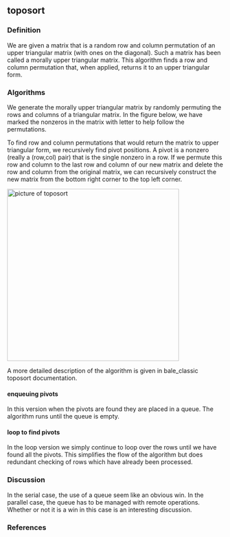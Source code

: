 ## toposort
### Definition
We are given a matrix that is a random row and column permutation 
of an upper triangular matrix (with ones on the diagonal).
Such a matrix has been called a morally upper triangular matrix.
This algorithm finds a row and column permutation that, when applied,
returns it to an upper triangular form.

### Algorithms
We generate the morally upper triangular matrix by 
randomly permuting the rows and columns of a triangular matrix.
In the figure below, we have marked the nonzeros in the matrix
with letter to help follow the permutations.

To find row and column permutations that would return the matrix 
to upper triangular form, we recursively find pivot positions.
A pivot is a nonzero (really a (row,col) pair) that is the single
nonzero in a row. If we permute this row and column to the last
row and column of our new matrix and delete the row and column
from the original matrix, we can recursively construct the new
matrix from the bottom right corner to the top left corner.

<img src="../../../../images/toposort.png" alt="picture of toposort" align=center style="height: 400px;"/>

A more detailed description of the algorithm is given in 
bale_classic toposort documentation.

#### enqueuing pivots
In this version when the pivots are found they are placed in a queue.
The algorithm runs until the queue is empty.

#### loop to find pivots
In the loop version we simply continue to loop over the rows 
until we have found all the pivots.  This simplifies the 
flow of the algorithm but does redundant checking of 
rows which have already been processed. 

### Discussion
In the serial case, the use of a queue seem like an obvious win.
In the parallel case, the queue has to be managed with remote operations. 
Whether or not it is a win in this case is an interesting discussion.

### References

